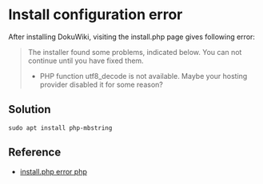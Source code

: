 # Install configuration error
After installing DokuWiki, visiting the install.php page gives following error:

>The installer found some problems, indicated below. You can not continue until you have fixed them.
>
>    * PHP function utf8_decode is not available. Maybe your hosting provider disabled it for some reason?


## Solution
```shell
sudo apt install php-mbstring
```

## Reference
- [install.php error php](https://forum.dokuwiki.org/thread/6641)